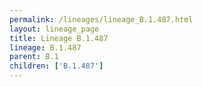 ```yaml
---
permalink: /lineages/lineage_B.1.487.html
layout: lineage_page
title: Lineage B.1.487
lineage: B.1.487
parent: B.1
children: ['B.1.487']
---
```

